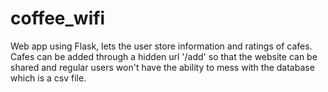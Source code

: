 # coffee_wifi
Web app using Flask, lets the user store information and ratings of cafes. Cafes can be added through a hidden url '/add' so that the website can be shared and regular users won't have the ability to mess with the database which is a csv file.
